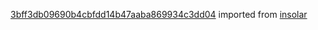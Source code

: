 [3bff3db09690b4cbfdd14b47aaba869934c3dd04](https://github.com/insolar/insolar/commit/3bff3db09690b4cbfdd14b47aaba869934c3dd04) imported from [insolar](https://github.com/insolar/insolar)
